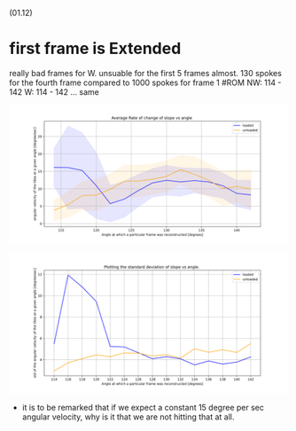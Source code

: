 (01.12)
# first frame is Extended 

really bad frames for W. unsuable for the first 5 frames almost. 130 spokes for the fourth frame compared to 1000 spokes for frame 1 
#ROM 
NW: 114 - 142
W: 114 - 142 ... same 

![alt text](AN_both_slope_vs_angle_pos_ai2.svg)

![alt text](AN_both_std_vs_angle_pos_ai2.svg)

- it is to be remarked that if we expect a constant 15 degree per sec angular velocity, why is it that we are not hitting that at all. 